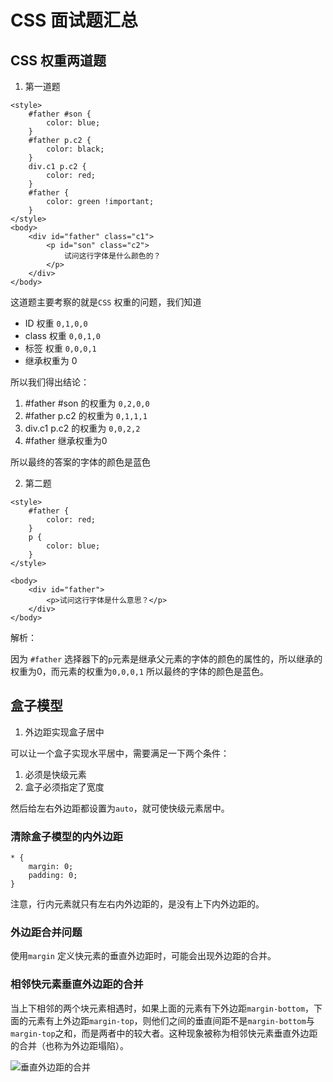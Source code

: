 # CSS 面试题汇总

## CSS 权重两道题

1. 第一道题

```
<style>
    #father #son {
        color: blue;
    }
    #father p.c2 {
        color: black;
    }
    div.c1 p.c2 {
        color: red;
    }
    #father {
        color: green !important;
    }
</style>
<body>
    <div id="father" class="c1">
        <p id="son" class="c2">
            试问这行字体是什么颜色的？
        </p>
    </div>
</body>
```

这道题主要考察的就是`CSS` 权重的问题，我们知道
- ID 权重 `0,1,0,0`
- class 权重 `0,0,1,0`
- 标签 权重 `0,0,0,1`
- 继承权重为 0

所以我们得出结论：

1. #father #son 的权重为 `0,2,0,0`
2. #father p.c2 的权重为 `0,1,1,1`
3. div.c1 p.c2 的权重为 `0,0,2,2`
4.  #father 继承权重为0

所以最终的答案的字体的颜色是蓝色


2. 第二题

```
<style>
    #father {
        color: red;
    }
    p {
        color: blue;
    }
</style>

<body>
    <div id="father">
        <p>试问这行字体是什么意思？</p>
    </div>
</body>
```

解析：

因为 `#father` 选择器下的`p`元素是继承父元素的字体的颜色的属性的，所以继承的权重为0，而元素的权重为`0,0,0,1` 所以最终的字体的颜色是蓝色。


## 盒子模型

1. 外边距实现盒子居中

可以让一个盒子实现水平居中，需要满足一下两个条件：

1. 必须是快级元素
2. 盒子必须指定了宽度

然后给左右外边距都设置为`auto`，就可使快级元素居中。

### 清除盒子模型的内外边距

```
* {
    margin: 0;
    padding: 0;
}
```

注意，行内元素就只有左右内外边距的，是没有上下内外边距的。

### 外边距合并问题

使用`margin` 定义快元素的垂直外边距时，可能会出现外边距的合并。

### 相邻快元素垂直外边距的合并

当上下相邻的两个块元素相遇时，如果上面的元素有下外边距`margin-bottom`，下面的元素有上外边距`margin-top`，则他们之间的垂直间距不是`margin-bottom`与`margin-top`之和，而是两者中的较大者。这种现象被称为相邻快元素垂直外边距的合并（也称为外边距塌陷）。

![垂直外边距的合并]()